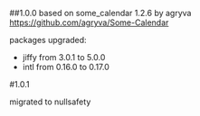 ##1.0.0
based on some_calendar 1.2.6 by agryva 
https://github.com/agryva/Some-Calendar

packages upgraded:

- jiffy from 3.0.1 to 5.0.0
- intl from 0.16.0 to 0.17.0

#1.0.1

migrated to nullsafety